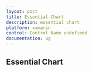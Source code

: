 ```yaml
---
layout: post
title: Essential-Chart
description: essential chart
platform: xamarin
control: Control Name undefined
documentation: ug
---
```


## Essential Chart

